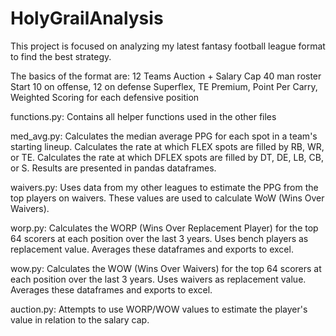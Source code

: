 # HolyGrailAnalysis

This project is focused on analyzing my latest fantasy football league format to find the best strategy.

The basics of the format are:
12 Teams
Auction + Salary Cap
40 man roster
Start 10 on offense, 12 on defense
Superflex, TE Premium, Point Per Carry, Weighted Scoring for each defensive position

functions.py:
  Contains all helper functions used in the other files

med_avg.py:
  Calculates the median average PPG for each spot in a team's starting lineup.
  Calculates the rate at which FLEX spots are filled by RB, WR, or TE.
  Calculates the rate at which DFLEX spots are filled by DT, DE, LB, CB, or S.
  Results are presented in pandas dataframes.

waivers.py:
  Uses data from my other leagues to estimate the PPG from the top players on waivers.
  These values are used to calculate WoW (Wins Over Waivers).

worp.py:
  Calculates the WORP (Wins Over Replacement Player) for the top 64 scorers at each position over the last 3 years.
  Uses bench players as replacement value.
  Averages these dataframes and exports to excel.
  
wow.py:
  Calculates the WOW (Wins Over Waivers) for the top 64 scorers at each position over the last 3 years.
  Uses waivers as replacement value.
  Averages these dataframes and exports to excel.
  
auction.py:
  Attempts to use WORP/WOW values to estimate the player's value in relation to the salary cap.
